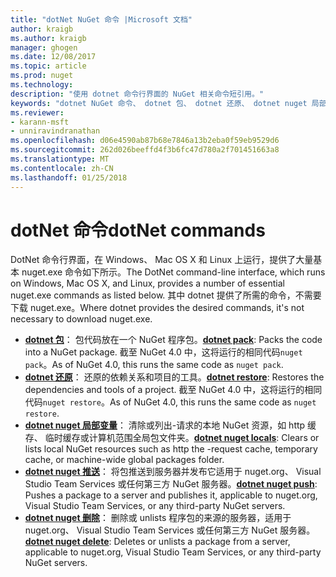```yaml
---
title: "dotNet NuGet 命令 |Microsoft 文档"
author: kraigb
ms.author: kraigb
manager: ghogen
ms.date: 12/08/2017
ms.topic: article
ms.prod: nuget
ms.technology: 
description: "使用 dotnet 命令行界面的 NuGet 相关命令短引用。"
keywords: "dotnet NuGet 命令、 dotnet 包、 dotnet 还原、 dotnet nuget 局部变量、 dotnet nuget 推送和 dotnet nuget 删除"
ms.reviewer:
- karann-msft
- unniravindranathan
ms.openlocfilehash: d06e4590ab87b68e7846a13b2eba0f59eb9529d6
ms.sourcegitcommit: 262d026beeffd4f3b6fc47d780a2f701451663a8
ms.translationtype: MT
ms.contentlocale: zh-CN
ms.lasthandoff: 01/25/2018
---
```

# <a name="dotnet-commands"></a><span data-ttu-id="7f9fe-104">dotNet 命令</span><span class="sxs-lookup"><span data-stu-id="7f9fe-104">dotNet commands</span></span>

<span data-ttu-id="7f9fe-105">DotNet 命令行界面，在 Windows、 Mac OS X 和 Linux 上运行，提供了大量基本 nuget.exe 命令如下所示。</span><span class="sxs-lookup"><span data-stu-id="7f9fe-105">The DotNet command-line interface, which runs on Windows, Mac OS X, and Linux, provides a number of essential nuget.exe commands as listed below.</span></span> <span data-ttu-id="7f9fe-106">其中 dotnet 提供了所需的命令，不需要下载 nuget.exe。</span><span class="sxs-lookup"><span data-stu-id="7f9fe-106">Where dotnet provides the desired commands, it's not necessary to download nuget.exe.</span></span>

- <span data-ttu-id="7f9fe-107">[**dotnet 包**](/dotnet/core/tools/dotnet-pack?tabs=netcore2x)： 包代码放在一个 NuGet 程序包。</span><span class="sxs-lookup"><span data-stu-id="7f9fe-107">[**dotnet pack**](/dotnet/core/tools/dotnet-pack?tabs=netcore2x): Packs the code into a NuGet package.</span></span> <span data-ttu-id="7f9fe-108">截至 NuGet 4.0 中，这将运行的相同代码`nuget pack`。</span><span class="sxs-lookup"><span data-stu-id="7f9fe-108">As of NuGet 4.0, this runs the same code as `nuget pack`.</span></span>
- <span data-ttu-id="7f9fe-109">[**dotnet 还原**](/dotnet/core/tools/dotnet-restore?tabs=netcore2x)： 还原的依赖关系和项目的工具。</span><span class="sxs-lookup"><span data-stu-id="7f9fe-109">[**dotnet restore**](/dotnet/core/tools/dotnet-restore?tabs=netcore2x): Restores the dependencies and tools of a project.</span></span> <span data-ttu-id="7f9fe-110">截至 NuGet 4.0 中，这将运行的相同代码`nuget restore`。</span><span class="sxs-lookup"><span data-stu-id="7f9fe-110">As of NuGet 4.0, this runs the same code as `nuget restore`.</span></span>
- <span data-ttu-id="7f9fe-111">[**dotnet nuget 局部变量**](/dotnet/core/tools/dotnet-nuget-locals)： 清除或列出-请求的本地 NuGet 资源，如 http 缓存、 临时缓存或计算机范围全局包文件夹。</span><span class="sxs-lookup"><span data-stu-id="7f9fe-111">[**dotnet nuget locals**](/dotnet/core/tools/dotnet-nuget-locals): Clears or lists local NuGet resources such as http the -request cache, temporary cache, or machine-wide global packages folder.</span></span>
- <span data-ttu-id="7f9fe-112">[**dotnet nuget 推送**](/dotnet/core/tools/dotnet-nuget-push)： 将包推送到服务器并发布它适用于 nuget.org、 Visual Studio Team Services 或任何第三方 NuGet 服务器。</span><span class="sxs-lookup"><span data-stu-id="7f9fe-112">[**dotnet nuget push**](/dotnet/core/tools/dotnet-nuget-push): Pushes a package to a server and publishes it, applicable to nuget.org, Visual Studio Team Services, or any third-party NuGet servers.</span></span>
- <span data-ttu-id="7f9fe-113">[**dotnet nuget 删除**](/dotnet/core/tools/dotnet-nuget-delete)： 删除或 unlists 程序包的来源的服务器，适用于 nuget.org、 Visual Studio Team Services 或任何第三方 NuGet 服务器。</span><span class="sxs-lookup"><span data-stu-id="7f9fe-113">[**dotnet nuget delete**](/dotnet/core/tools/dotnet-nuget-delete): Deletes or unlists a package from a  server, applicable to nuget.org, Visual Studio Team Services, or any third-party NuGet servers.</span></span>
